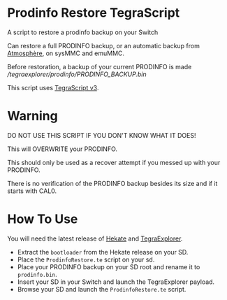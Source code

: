 # Prodinfo Restore TegraScript
A script to restore a prodinfo backup on your Switch

Can restore a full PRODINFO backup, or an automatic backup from [Atmosphère](https://github.com/Atmosphere-NX/Atmosphere), on sysMMC and emuMMC.

Before restoration, a backup of your current PRODINFO is made */tegraexplorer/prodinfo/PRODINFO_BACKUP.bin*

This script uses [TegraScript v3](https://github.com/suchmememanyskill/TegraScript).

# Warning

DO NOT USE THIS SCRIPT IF YOU DON'T KNOW WHAT IT DOES!

This will OVERWRITE your PRODINFO.

This should only be used as a recover attempt if you messed up with your PRODINFO.

There is no verification of the PRODINFO backup besides its size and if it starts with CAL0.

# How To Use

You will need the latest release of [Hekate](https://github.com/CTCaer/hekate/releases) and [TegraExplorer](https://github.com/suchmememanyskill/TegraExplorer/releases).

- Extract the `bootloader` from the Hekate release on your SD.
- Place the `ProdinfoRestore.te` script on your sd.
- Place your PRODINFO backup on your SD root and rename it to `prodinfo.bin`.
- Insert your SD in your Switch and launch the TegraExplorer payload.
- Browse your SD and launch the `ProdinfoRestore.te` script.
